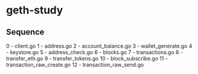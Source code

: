 # geth-study

## Sequence

0 - client.go
1 - address.go
2 - account_balance.go
3 - wallet_generate.go
4 - keystore.go
5 - address_check.go
6 - blocks.go
7 - transactions.go
8 - transfer_eth.go
9 - transfer_tokens.go
10 - block_subscribe.go
11 - transaction_raw_create.go
12 - transaction_raw_send.go
